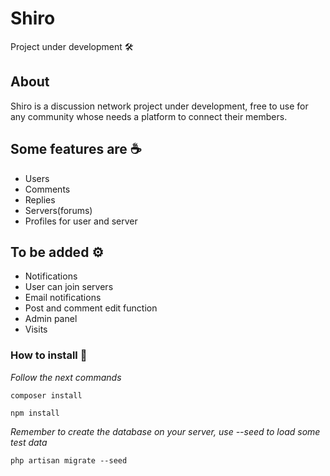 # Shiro

Project under development  🛠️

## About

Shiro is a discussion network project under development, free to use for any community whose needs a platform to connect their members. 

## Some features are ☕ 

* Users
* Comments
* Replies 
* Servers(forums)
* Profiles for user and server

## To be added ⚙️
* Notifications
* User can join servers
* Email notifications
* Post and comment edit function
* Admin panel
* Visits 


### How to install 🔧

_Follow the next commands_

```
composer install
```

```
npm install
```

_Remember to create the database on your server, use --seed to load some test data_
```
php artisan migrate --seed
```


